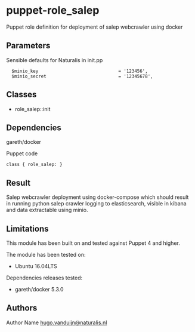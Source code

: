 puppet-role_salep
===================

Puppet role definition for deployment of salep webcrawler using docker

Parameters
-------------
Sensible defaults for Naturalis in init.pp

```
  $minio_key                              = '123456',
  $minio_secret                           = '12345678',

```


Classes
-------------
- role_salep::init

Dependencies
-------------
gareth/docker


Puppet code
```
class { role_salep: }
```
Result
-------------
Salep webcrawler deployment using docker-compose which should result in running python salep crawler logging to elasticsearch, visible in kibana and data extractable using minio.


Limitations
-------------
This module has been built on and tested against Puppet 4 and higher.

The module has been tested on:
- Ubuntu 16.04LTS

Dependencies releases tested: 
- gareth/docker 5.3.0







Authors
-------------
Author Name <hugo.vanduijn@naturalis.nl>


